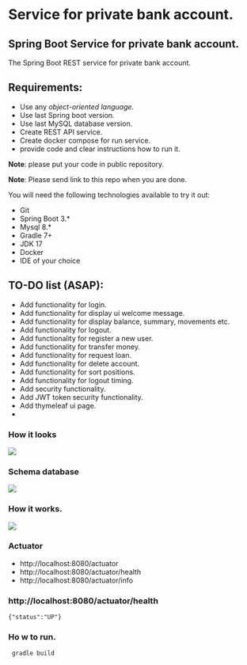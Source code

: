 # Service for private bank account.

## Spring Boot Service for private bank account.

The Spring Boot REST service for private bank account.

## Requirements:

- Use any *object-oriented language*.
- Use last Spring boot version.
- Use last MySQL database version.
- Create REST API service.
- Create docker compose for run service.
- provide code and clear instructions how to run it.

**Note**: please put your code in public repository.

**Note**: Please send link to this repo when you are done.

You will need the following technologies available to try it out:

* Git
* Spring Boot 3.*
* Mysql 8.*
* Gradle 7+
* JDK 17
* Docker
* IDE of your choice

## TO-DO list (ASAP):

- Add functionality for login.
- Add functionality for display ui welcome message.
- Add functionality for display balance, summary, movements etc.
- Add functionality for logout.
- Add functionality for register a new user.
- Add functionality for transfer money.
- Add functionality for request loan. 
- Add functionality for delete account.
- Add functionality for sort positions.
- Add functionality for logout timing.
- Add security functionality.
- Add JWT token security functionality.
- Add thymeleaf ui page. 
- 

### How it looks

![](https://i.postimg.cc/YSy0DZmf/912c8cee-3bdf-4a68-8654-ec2d57d2ee8b.png)


### Schema database

![](https://i.postimg.cc/XNBLL0yL/Bank-account-system-er-diagram-e1591891863941.jpg)


### How it works.

![](https://i.postimg.cc/cJSd5Tr5/Bankist-flowchart.png)

### Actuator

* http://localhost:8080/actuator
* http://localhost:8080/actuator/health
* http://localhost:8080/actuator/info

### http://localhost:8080/actuator/health

```{"status":"UP"}```

### Ho w to run.

``` gradle build```